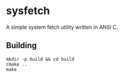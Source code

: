 # sysfetch
A simple system fetch utility written in ANSI C.

## Building

```
mkdir -p build && cd build
cmake ..
make
```
